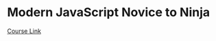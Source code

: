 # Modern JavaScript Novice to Ninja
[Course Link](https://www.udemy.com/course/modern-javascript-from-novice-to-ninja/)

